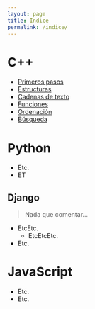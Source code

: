 ```yaml
---
layout: page
title: Indice
permalink: /indice/
---
```


# C++
- [Primeros pasos](https://estasleyendoesto.github.io/2021/01/16/C++-Primeros-pasos.html)
- [Estructuras](https://estasleyendoesto.github.io/2021/01/16/C++-Estructuras.html)
- [Cadenas de texto](https://estasleyendoesto.github.io/2021/01/16/C++-Cadenas-de-texto.html)
- [Funciones](https://estasleyendoesto.github.io/2021/01/16/C++-Funciones.html)
- [Ordenación](https://estasleyendoesto.github.io/2021/01/16/C++-Ordenaci%C3%B3n.html)
- [Búsqueda](https://estasleyendoesto.github.io/2021/01/16/C++-B%C3%BAsqueda.html)

# Python
- Etc.
- ET

## Django
> Nada que comentar...

- EtcEtc.
  - EtcEtcEtc.
- Etc.

# JavaScript
- Etc.
- Etc.
